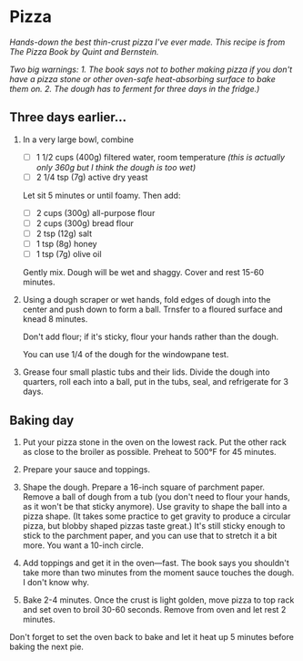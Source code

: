 # Pizza

*Hands-down the best thin-crust pizza I've ever made. This recipe is
from _The Pizza Book_ by Quint and Bernstein.*

*Two big warnings: 1. The book says not to bother making pizza if you
don't have a pizza stone or other oven-safe heat-absorbing surface to
bake them on. 2. The dough has to ferment for three days in the
fridge.)*


## Three days earlier...

1.  In a very large bowl, combine

    * [ ] 1 1/2 cups (400g) filtered water, room temperature
        *(this is actually only 360g but I think the dough is too wet)*
    * [ ] 2 1/4 tsp (7g) active dry yeast

    Let sit 5 minutes or until foamy. Then add:

    * [ ] 2 cups (300g) all-purpose flour
    * [ ] 2 cups (300g) bread flour
    * [ ] 2 tsp (12g) salt
    * [ ] 1 tsp (8g) honey
    * [ ] 1 tsp (7g) olive oil

    Gently mix. Dough will be wet and shaggy. Cover and rest 15-60 minutes.

2.  Using a dough scraper or wet hands, fold edges of dough into the
    center and push down to form a ball. Trnsfer to a floured surface
    and knead 8 minutes.

    Don't add flour; if it's sticky, flour your hands rather than the
    dough.

    You can use 1/4 of the dough for the windowpane test.

3.  Grease four small plastic tubs and their lids. Divide the dough into
    quarters, roll each into a ball, put in the tubs, seal, and
    refrigerate for 3 days.


## Baking day

1.  Put your pizza stone in the oven on the lowest rack. Put the other
    rack as close to the broiler as possible. Preheat to 500°F for
    45 minutes.

2.  Prepare your sauce and toppings.

3.  Shape the dough. Prepare a 16-inch square of parchment paper. Remove a
    ball of dough from a tub (you don't need to flour your hands, as it
    won't be that sticky anymore). Use gravity to shape the ball into a
    pizza shape. (It takes some practice to get gravity to produce a
    circular pizza, but blobby shaped pizzas taste great.) It's still
    sticky enough to stick to the parchment paper, and you can use that
    to stretch it a bit more. You want a 10-inch circle.

4.  Add toppings and get it in the oven—fast. The book says you
    shouldn't take more than two minutes from the moment sauce touches
    the dough. I don't know why.

5.  Bake 2-4 minutes. Once the crust is light golden, move pizza to top
    rack and set oven to broil 30-60 seconds. Remove from oven and let
    rest 2 minutes.

Don't forget to set the oven back to bake and let it heat up 5 minutes
before baking the next pie.
